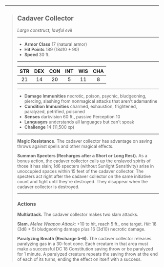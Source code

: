 ***
> ## Cadaver Collector
> *Large construct, lawful evil*
> 
> ***
> 
> - **Armor Class** 17 (natural armor)
> - **Hit Points** 189 (18d10 + 90)
> - **Speed** 30 ft.
> 
> ***
> 
> |STR|DEX|CON|INT|WIS|CHA|
> |:---:|:---:|:---:|:---:|:---:|:---:|
> |21|14|20|5|11|8|
> 
> ***
> 
> - **Damage Immunities** necrotic, poison, psychic, bludgeoning, piercing, slashing from nonmagical attacks that aren't adamantine
> - **Condition Immunities** charmed, exhaustion, frightened, paralyzed, petrified, poisoned
> - **Senses** darkvision 60 ft., passive Perception 10
> - **Languages** understands all languages but can't speak
> - **Challenge** 14 (11,500 xp)
> 
> ***
> 
> **Magic Resistance.** The cadaver collector has advantage on saving throws against spells and other magical effects.
> 
> **Summon Specters (Recharges after a Short or Long Rest).** As a bonus action, the cadaver collector calls up the enslaved spirits of those it has slain; 1d6 specters (without Sunlight Sensitivity) arise in unoccupied spaces within 15 feet of the cadaver collector. The specters act right after the cadaver collector on the same initiative count and fight until they're destroyed. They disappear when the cadaver collector is destroyed.
> 
> ***
> 
> ### Actions
> **Multiattack.** The cadaver collector makes two slam attacks.
> 
> **Slam.** *Melee Weapon Attack:* +10 to hit, reach 5 ft., one target. *Hit:* 18 (3d8 + 5) bludgeoning damage plus 16 (3d10) necrotic damage.
> 
> **Paralyzing Breath (Recharge 5-6).** The cadaver collector releases paralyzing gas in a 30-foot cone. Each creature in that area must make a successful DC 18 Constitution saving throw or be paralyzed for 1 minute. A paralyzed creature repeats the saving throw at the end of each of its turns, ending the effect on itself with a success.